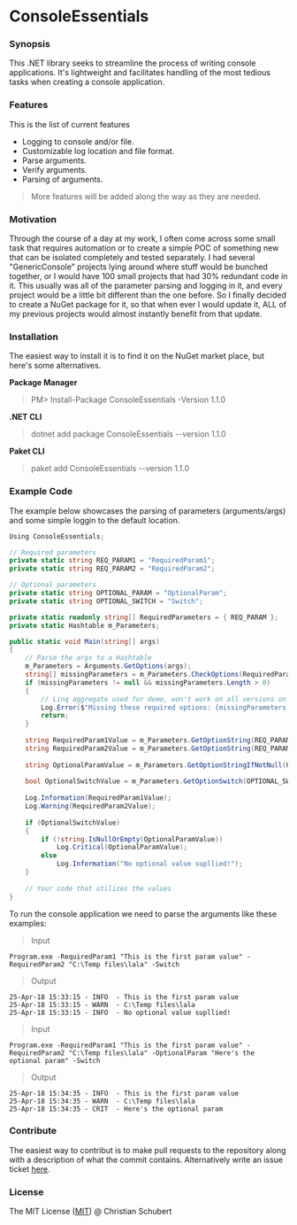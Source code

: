 # ConsoleEssentials

### Synopsis
This .NET library seeks to streamline the process of writing console applications. It's lightweight and facilitates handling of the most tedious tasks when creating a console application.

### Features

This is the list of current features

* Logging to console and/or file.
* Customizable log location and file format.
* Parse arguments.
* Verify arguments.
* Parsing of arguments.

> More features will be added along the way as they are needed.

### Motivation
Through the course of a day at my work, I often come across some small task that requires automation or to create a simple POC of something new that can be isolated completely and tested separately. I had several "GenericConsole" projects lying around where stuff would be bunched together, or I would have 100 small projects that had 30% redundant code in it. This usually was all of the parameter parsing and logging in it, and every project would be a little bit different than the one before. So I finally decided to create a NuGet package for it, so that when ever I would update it, ALL of my previous projects would almost instantly benefit from that update.

### Installation
The easiest way to install it is to find it on the NuGet market place, but here's some alternatives.

**Package Manager**
> PM> Install-Package ConsoleEssentials -Version 1.1.0

**.NET CLI**
> dotnet add package ConsoleEssentials --version 1.1.0

**Paket CLI**
> paket add ConsoleEssentials --version 1.1.0

### Example Code

The example below showcases the parsing of parameters (arguments/args) and some simple loggin to the default location.

```csharp
Using ConsoleEssentials;

// Required parameters
private static string REQ_PARAM1 = "RequiredParam1";
private static string REQ_PARAM2 = "RequiredParam2";

// Optional parameters
private static string OPTIONAL_PARAM = "OptionalParam";
private static string OPTIONAL_SWITCH = "Switch";

private static readonly string[] RequiredParameters = { REQ_PARAM };
private static Hashtable m_Parameters;

public static void Main(string[] args)
{
	// Parse the args to a Hashtable
	m_Parameters = Arguments.GetOptions(args);
	string[] missingParameters = m_Parameters.CheckOptions(RequiredParameters);
	if (missingParameters != null && missingParameters.Length > 0)
	{
		// Linq aggregate used for demo, won't work on all versions on .Net
		Log.Error($"Missing these required options: {missingParameters.Aggregate((i, j) => $"{i}, {j}")}");
		return;
	}
	
	string RequiredParam1Value = m_Parameters.GetOptionString(REQ_PARAM1);
	string RequiredParam2Value = m_Parameters.GetOptionString(REQ_PARAM2);
	
	string OptionalParamValue = m_Parameters.GetOptionStringIfNotNull(OPTIONAL_PARAM);
	
	bool OptionalSwitchValue = m_Parameters.GetOptionSwitch(OPTIONAL_SWITCH);
	
	Log.Information(RequiredParam1Value);
	Log.Warning(RequiredParam2Value);
	
	if (OptionalSwitchValue)
	{
		if (!string.IsNullOrEmpty(OptionalParamValue))
			Log.Critical(OptionalParamValue);
		else
			Log.Information("No optional value supllied!");
	}
	
	// Your code that utilizes the values
}
```

To run the console application we need to parse the arguments like these examples:

>Input

`Program.exe -RequiredParam1 "This is the first param value" -RequiredParam2 "C:\Temp files\lala" -Switch`

>Output

    25-Apr-18 15:33:15 - INFO  - This is the first param value
    25-Apr-18 15:33:15 - WARN  - C:\Temp files\lala
    25-Apr-18 15:33:15 - INFO  - No optional value supllied!


>Input

`Program.exe -RequiredParam1 "This is the first param value" -RequiredParam2 "C:\Temp files\lala" -OptionalParam "Here's the optional param" -Switch`

>Output

    25-Apr-18 15:34:35 - INFO  - This is the first param value
    25-Apr-18 15:34:35 - WARN  - C:\Temp files\lala
    25-Apr-18 15:34:35 - CRIT  - Here's the optional param

### Contribute
The easiest way to contribut is to make pull requests to the repository along with a description of what the commit contains.
Alternatively write an issue ticket [here](https://github.com/Osmodium/ConsoleEssentials/issues "Link").

### License
The MIT License ([MIT](https://github.com/Osmodium/ConsoleEssentials/blob/master/Nuget/Build/LICENSE.md "Link")) @ Christian Schubert
